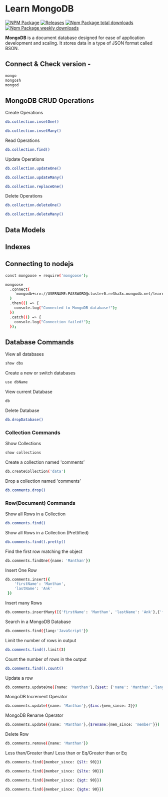 # Learn MongoDB

[![NPM Package](https://github.com/manthanank/learn-mongodb/actions/workflows/publish.yml/badge.svg)](https://github.com/manthanank/learn-mongodb/actions/workflows/publish.yml)
[![Releases](https://github.com/manthanank/learn-mongodb/actions/workflows/releases.yml/badge.svg)](https://github.com/manthanank/learn-mongodb/actions/workflows/releases.yml)
[![Npm Package total downloads](https://badgen.net/npm/dt/learn-mongodb)](https://npmjs.com/package/learn-mongodb)
[![Npm Package weekly downloads](https://badgen.net/npm/dw/learn-mongodb)](https://npmjs.com/package/learn-mongodb)

**MongoDB** is a document database designed for ease of application development and scaling. It stores data in a type of JSON format called BSON.

## Connect & Check version -

```bash
mongo
mongosh
mongod
```

## MongoDB CRUD Operations

Create Operations

```bash
db.collection.insetOne()

db.collection.insetMany()
```

Read Operations

```bash
db.collection.find()
```

Update Operations

```bash
db.collection.updateOne()

db.collection.updateMany()

db.collection.replaceOne()
```

Delete Operations

```bash
db.collection.deleteOne()

db.collection.deleteMany()
```

## Data Models

## Indexes

## Connecting to nodejs

```bash
const mongoose = require('mongoose');

mongoose
  .connect(
    `mongodb+srv://USERNAME:PASSWORD@cluster0.re3ha3x.mongodb.net/learn-mongodb`
  )
  .then(() => {
    console.log("Connected to MongoDB database!");
  })
  .catch(() => {
    console.log("Connection failed!");
  });
```

## Database Commands

View all databases

```bash
show dbs
```

Create a new or switch databases

```bash
use dbName
```

View current Database

```bash
db
```

Delete Database

```bash
db.dropDatabase()
```

### **Collection Commands**

Show Collections

```bash
show collections
```

Create a collection named 'comments’

```bash
db.createCollection('data')
```

Drop a collection named 'comments’

```bash
db.comments.drop()
```

### **Row(Document) Commands**

Show all Rows in a Collection

```bash
db.comments.find()
```

Show all Rows in a Collection (Prettified)

```bash
db.comments.find().pretty()
```

Find the first row matching the object

```bash
db.comments.findOne({name: 'Manthan'})
```

Insert One Row

```bash
db.comments.insert({
    'firstName': 'Manthan',
    'lastName': 'Ank'
 })
```

Insert many Rows

```bash
db.comments.insertMany([{'firstName': 'Manthan', 'lastName': 'Ank'},{'firstName': 'Gagan','lastName': 'BA'}])
```

Search in a MongoDB Database

```bash
db.comments.find({lang:'JavaScript'})
```

Limit the number of rows in output

```bash
db.comments.find().limit(3)
```

Count the number of rows in the output

```bash
db.comments.find().count()
```

Update a row

```bash
db.comments.updateOne({name: 'Manthan'},{$set: {'name': 'Manthan','lang': 'JavaScript','mem_since': 1}},{upsert: true})
```

MongoDB Increment Operator

```bash
db.comments.update({name: 'Manthan'},{$inc:{mem_since: 2}})
```

MongoDB Rename Operator

```bash
db.comments.update({name: 'Manthan'},{$rename:{mem_since: 'member'}})
```

Delete Row

```bash
db.comments.remove({name: 'Manthan'})
```

Less than/Greater than/ Less than or Eq/Greater than or Eq

```bash
db.comments.find({member_since: {$lt: 90}})

```

```bash
db.comments.find({member_since: {$lte: 90}})
```

```bash
db.comments.find({member_since: {$gt: 90}})
```

```bash
db.comments.find({member_since: {$gte: 90}})
```
